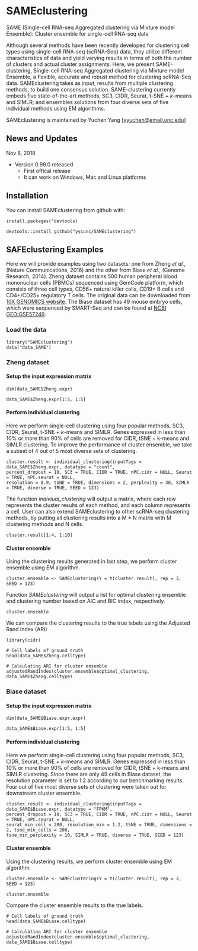 # SAMEclustering
SAME (Single-cell RNA-seq Aggregated clustering via Mixture model Ensemble): Cluster ensemble for single-cell RNA-seq data

Although several methods have been recently developed for clustering cell types using single-cell RNA-seq (scRNA-Seq) data, they utilize different characteristics of data and yield varying results in terms of both the number of clusters and actual cluster assignments. Here, we present SAME-clustering, Single-cell RNA-seq Aggregated clustering via Mixture model Ensemble, a flexible, accurate and robust method for clustering scRNA-Seq data. SAMEclustering takes as input, results from multiple clustering methods, to build one consensus solution. SAME-clustering currently embeds five state-of-the-art methods, SC3, CIDR, Seurat, t-SNE + *k*-means and SIMLR; and ensembles solutions from four diverse sets of five individual methods using EM algorithms.

SAMEclustering is maintained by Yuchen Yang [yyuchen@email.unc.edu]

## News and Updates
Nov 8, 2018
* Version 0.99.0 released
  + First offical release
  + It can work on Windows, Mac and Linux platforms

## Installation
You can install SAMEclustering from github with:
```{r install}
install.packages("devtools)

devtools::install_github("yycunc/SAMEclustering")
```

## SAFEclustering Examples
Here we will provide examples using two datasets: one from Zheng *et al.*, (Nature Communications, 2016) and the other from Biase *et al.*, (Genome Research, 2014). Zheng dataset contains 500 human peripheral blood mononuclear cells (PBMCs) sequenced using GemCode platform, which consists of three cell types, CD56+ natural killer cells, CD19+ B cells and CD4+/CD25+ regulatory T cells. The original data can be downloaded from [10X GENOMICS website](https://support.10xgenomics.com/single-cell-gene-expression/datasets). The Biase dataset has 49 mouse embryo cells, which were sequenced by SMART-Seq and can be found at [NCBI GEO:GSE57249](https://www.ncbi.nlm.nih.gov/geo/query/acc.cgi?acc=GSE57249).

### Load the data
```{r setup for Zheng dataset}
library("SAMEclustering")
data("data_SAME")
```

### Zheng dataset
#### Setup the input expression matrix
```{r setup for Zheng dataset}
dim(data_SAME$Zheng.expr)

data_SAME$Zheng.expr[1:5, 1:5]
```

#### Perform individual clustering
Here we perform single-cell clustering using four popular methods, SC3, CIDR, Seurat, t-SNE + *k*-means and SIMLR. Genes expressed in less than 10% or more than 90% of cells are removed for CIDR, tSNE + k-means and SIMLR clustering. To improve the performance of cluster ensemble, we take a subset of 4 out of 5 most diverse sets of clustering.

```{r individual clustering for Baron_human4 dataset, results='hide', fig.show="hide", warning=FALSE}
cluster.result <- individual_clustering(inputTags = data_SAME$Zheng.expr, datatype = "count", 
percent_dropout = 10, SC3 = TRUE, CIDR = TRUE, nPC.cidr = NULL, Seurat = TRUE, nPC.seurat = NULL, 
resolution = 0.9, tSNE = TRUE, dimensions = 2, perplexity = 30, SIMLR = TRUE, diverse = TRUE, SEED = 123)
```

The function *indiviual_clustering* will output a matrix, where each row represents the cluster results of each method, and each column represents a cell. User can also extend SAMEclustering to other scRNA-seq clustering methods, by putting all clustering results into a M * N matrix with M clustering methods and N cells.

```{r, message=FALSE}
cluster.result[1:4, 1:10]
```

#### Cluster ensemble

Using the clustering results generated in last step, we perform cluster ensemble using EM algorithm.

```{r cluster ensemble for Zheng dataset, results='hide'}
cluster.ensemble <- SAMEclustering(Y = t(cluster.result), rep = 3, SEED = 123)
```

Function *SAMEclustering* will output a list for optimal clustering ensemble and clustering number based on AIC and BIC index, respectively.

```{r ensemble results for Zheng dataset, message=FALSE}
cluster.ensemble
```

We can compare the clustering results to the true labels using the Adjusted Rand Index (ARI)

```{r ARI calculation for Zheng dataset}
library(cidr)

# Cell labels of ground truth
head(data_SAME$Zheng.celltype)

# Calculating ARI for cluster ensemble
adjustedRandIndex(cluster.ensemble$optimal_clustering, data_SAME$Zheng.celltype)
```

### Biase dataset

#### Setup the input expression matrix
```{r setup for Biase dataset}
dim(data_SAME$Biase.expr.expr)

data_SAME$Biase.expr[1:5, 1:5]
```

#### Perform individual clustering

Here we perform single-cell clustering using four popular methods, SC3, CIDR, Seurat, t-SNE + *k*-means and SIMLR. Genes expressed in less than 10% or more than 90% of cells are removed for CIDR, tSNE + k-means and SIMLR clustering. Since there are only 49 cells in Biase dataset, the resolution parameter is set to 1.2 according to our benchmarking results. Four out of five most diverse sets of clustering were taken out for downstream cluster ensemble.

```{r individual clustering for Biase dataset, results='hide', fig.show="hide", warning=FALSE}
cluster.result <- individual_clustering(inputTags = data_SAME$Biase.expr, datatype = "FPKM",  
percent_dropout = 10, SC3 = TRUE, CIDR = TRUE, nPC.cidr = NULL, Seurat = TRUE, nPC.seurat = NULL, 
seurat_min_cell = 200, resolution_min = 1.2, tSNE = TRUE, dimensions = 2, tsne_min_cells = 200, 
tsne_min_perplexity = 10, SIMLR = TRUE, diverse = TRUE, SEED = 123)
```

#### Cluster ensemble

Using the clustering results, we perform cluster ensemble using EM algorithm.

```{r cluster ensemble for Biase dataset, results='hide', message=FALSE}
cluster.ensemble <- SAMEclustering(Y = t(cluster.result), rep = 3, SEED = 123)
```

```{r ensemble results for Biase dataset, message=FALSE}
cluster.ensemble
```
Compare the cluster ensemble results to the true labels.

```{r ARI calculation for Biase dataset}
# Cell labels of ground truth
head(data_SAME$Biase.celltype)

# Calculating ARI for cluster ensemble
adjustedRandIndex(cluster.ensemble$optimal_clustering, data_SAME$Biase.celltype)
```


